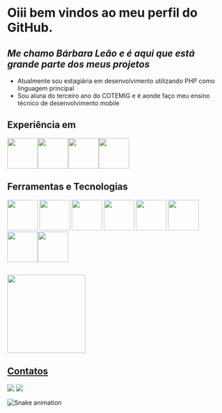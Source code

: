 # Oiii bem vindos ao meu perfil do GitHub.

## _Me chamo Bárbara Leão e é aqui que está grande parte dos meus projetos_

- Atualmente sou estagiária em desenvolvimento utilizando PHP como linguagem principal
- Sou aluna do terceiro ano do COTEMIG e é aonde faço meu ensino técnico de desenvolvimento mobile

## Experiência em       
<img src="https://cdn.jsdelivr.net/gh/devicons/devicon/icons/php/php-plain.svg" width = "70px" /><img src="https://cdn.jsdelivr.net/gh/devicons/devicon/icons/microsoftsqlserver/microsoftsqlserver-plain-wordmark.svg"  width = "70px" /><img src="https://cdn.jsdelivr.net/gh/devicons/devicon/icons/html5/html5-original-wordmark.svg"   width = "70px"/><img src="https://cdn.jsdelivr.net/gh/devicons/devicon/icons/css3/css3-original-wordmark.svg"   width = "70px"/>
                                          
## Ferramentas e Tecnologias
<img src="https://cdn.jsdelivr.net/gh/devicons/devicon/icons/csharp/csharp-original.svg"  width = "70px" /> <img src="https://cdn.jsdelivr.net/gh/devicons/devicon/icons/javascript/javascript-original.svg"  width = "70px"/> <img src="https://cdn.jsdelivr.net/gh/devicons/devicon/icons/kotlin/kotlin-original.svg"   width = "70px"/> <img src="https://cdn.jsdelivr.net/gh/devicons/devicon/icons/swift/swift-original.svg"   width = "70px" /> <img src="https://cdn.jsdelivr.net/gh/devicons/devicon/icons/mysql/mysql-original-wordmark.svg"   width = "70px" /> <img src="https://cdn.jsdelivr.net/gh/devicons/devicon/icons/nodejs/nodejs-plain-wordmark.svg"  width = "70px" /> <img src="https://cdn.jsdelivr.net/gh/devicons/devicon/icons/express/express-original.svg" width = "70px"/><img src="https://cdn.jsdelivr.net/gh/devicons/devicon/icons/react/react-original.svg" width = "70px" />
          
          
##     
<div>
<a href="https://github.com/baravra">
<img height="180em" src="https://github-readme-stats.vercel.app/api/top-langs/?username=baravra&layout=compact&langs_count=7&theme=dracula"/>
</div>  
 
## Contatos
<a href="https://instagram.com/barbleaos" target="_blank"><img src="https://img.shields.io/badge/-Instagram-%23E4405F?style=for-the-badge&logo=instagram&logoColor=white" target="_blank"></a>
<a href = "mailto:barbaraleao0606@gmail.com"><img src="https://img.shields.io/badge/Gmail-D14836?style=for-the-badge&logo=gmail&logoColor=white" target="_blank"></a>


![Snake animation](https://github.com/baravra/baravra/blob/output/github-contribution-grid-snake.svg)
